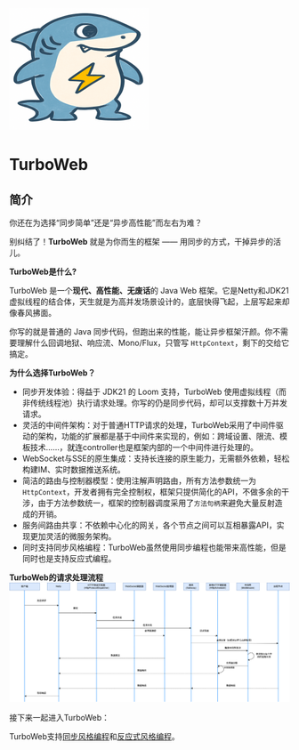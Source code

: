 # <img src=".\docs\image\logo.png"/>
# TurboWeb

## 简介

你还在为选择“同步简单”还是“异步高性能”而左右为难？

别纠结了！**TurboWeb** 就是为你而生的框架 —— 用同步的方式，干掉异步的活儿。

**TurboWeb是什么?** 

TurboWeb 是一个**现代、高性能、无废话**的 Java Web 框架。它是Netty和JDK21虚拟线程的结合体，天生就是为高并发场景设计的，底层快得飞起，上层写起来却像春风拂面。

你写的就是普通的 Java 同步代码，但跑出来的性能，能让异步框架汗颜。你不需要理解什么回调地狱、响应流、Mono/Flux，只管写 `HttpContext`，剩下的交给它搞定。

**为什么选择TurboWeb？** 

- 同步开发体验：得益于 JDK21 的 Loom 支持，TurboWeb 使用虚拟线程（而非传统线程池）执行请求处理。你写的仍是同步代码，却可以支撑数十万并发请求。
- 灵活的中间件架构：对于普通HTTP请求的处理，TurboWeb采用了中间件驱动的架构，功能的扩展都是基于中间件来实现的，例如：跨域设置、限流、模板技术......，就连controller也是框架内部的一个中间件进行处理的。
- WebSocket与SSE的原生集成：支持长连接的原生能力，无需额外依赖，轻松构建IM、实时数据推送系统。
- 简洁的路由与控制器模型：使用注解声明路由，所有方法参数统一为``HttpContext``，开发者拥有完全控制权，框架只提供简化的API，不做多余的干涉，由于方法参数统一，框架的控制器调度采用了``方法句柄``来避免大量反射造成的开销。
- 服务间路由共享：不依赖中心化的网关，各个节点之间可以互相暴露API，实现更加灵活的微服务架构。
- 同时支持同步风格编程：TurboWeb虽然使用同步编程也能带来高性能，但是同时也是支持反应式编程。

**TurboWeb的请求处理流程**
<img src="docs/image/时序图.png">

接下来一起进入TurboWeb：

TurboWeb支持[同步风格编程](./docs/sync/guide.md)和[反应式风格编程](./docs/reactive/guide.md)。

